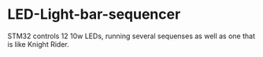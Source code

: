 # LED-Light-bar-sequencer
STM32 controls 12 10w LEDs, running several sequenses as well as one that is like Knight Rider.
